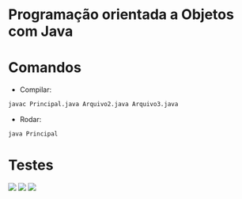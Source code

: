 # Programação orientada a Objetos com Java

# Comandos

- Compilar:
```bash
javac Principal.java Arquivo2.java Arquivo3.java
```

- Rodar:
```bach
java Principal
```

# Testes

<span>
      <img src="https://user-images.githubusercontent.com/85804895/198851529-461c459c-9534-4f4e-9c83-fd6889a8bf2c.png">
</span>

<span>
      <img src="https://user-images.githubusercontent.com/85804895/198851554-6eb3fc81-0247-42b0-9381-03447dc8f34c.png">
</span>

<span>
      <img src="https://user-images.githubusercontent.com/85804895/198851626-42a76643-6999-437b-b8e0-ab542966c179.png">
</span>
